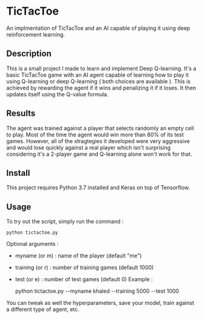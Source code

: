 # TicTacToe
An implmentation of TicTacToe and an AI capable of playing it using deep reinforcement learning.

## Description
This is a small project I made to learn and implement Deep Q-learning. It's a basic TicTacToe game with an AI agent capable of learning 	how to play it using Q-learning or deep Q-learning ( both choices are available ). 
This is achieved by rewarding the agent if it wins and penalizing it if it loses. It then updates itself using the Q-value formula.   

## Results
The agent was trained against a player that selects randomly an empty cell to play. Most of the time the agent would win more than 80% of its test games. However, all of the stragtegies it developed were very aggressive and would lose quickly against a real player which isn't surprising considering it's a 2-player game and Q-learning alone won't work for that.

## Install
This project requires Python 3.7 installed and Keras on top of Tensorflow.

## Usage
To try out the script, simply run the command :
    
    python tictactoe.py

Optional arguments : 
  - myname (or m) : name of the player (default "me")
  - training (or r) : number of training games (default 1000)
  - test (or e) : number of test games (default 0)
Example :

    python tictactoe.py --myname khaled --training 5000 --test 1000

You can tweak as well the hyperparameters, save your model, train against a different type of agent, etc.
